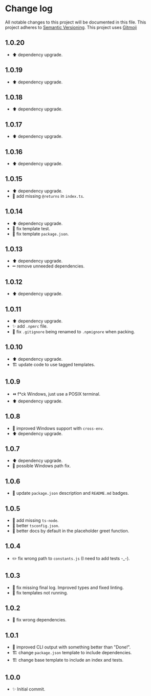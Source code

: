 # Change log

All notable changes to this project will be documented in this file. This
project adheres to [Semantic Versioning](https://semver.org/). This project uses
[Gitmoji](https://gitmoji.carloscuesta.me/)

## 1.0.20

-   :arrow_up: dependency upgrade.

## 1.0.19

-   :arrow_up: dependency upgrade.

## 1.0.18

-   :arrow_up: dependency upgrade.

## 1.0.17

-   :arrow_up: dependency upgrade.

## 1.0.16

-   :arrow_up: dependency upgrade.

## 1.0.15

-   :arrow_up: dependency upgrade.
-   :rotating_light: add missing `@returns` in `index.ts`.

## 1.0.14

-   :arrow_up: dependency upgrade.
-   :bug: fix template test.
-   :bug: fix template `package.json`.

## 1.0.13

-   :arrow_up: dependency upgrade.
-   :heavy_minus_sign: remove unneeded dependencies.

## 1.0.12

-   :arrow_up: dependency upgrade.

## 1.0.11

-   :arrow_up: dependency upgrade.
-   :sparkles: add `.npmrc` file.
-   :bug: fix `.gitignore` being renamed to `.npmignore` when packing.

## 1.0.10

-   :arrow_up: dependency upgrade.
-   :building_construction: update code to use tagged templates.

## 1.0.9

-   :rewind: f\*ck Windows, just use a POSIX terminal.
-   :arrow_up: dependency upgrade.

## 1.0.8

-   :bug: improved Windows support with `cross-env`.
-   :arrow_up: dependency upgrade.

## 1.0.7

-   :arrow_up: dependency upgrade.
-   :bug: possible Windows path fix.

## 1.0.6

-   :wrench: update `package.json` description and `README.md` badges.

## 1.0.5

-   :bug: add missing `ts-node`.
-   :bug: better `tsconfig.json`.
-   :art: better docs by default in the placeholder greet function.

## 1.0.4

-   :pencil2: fix wrong path to `constants.js` (I need to add tests -\_-).

## 1.0.3

-   :bug: fix missing final log. Improved types and fixed linting.
-   :bug: fix templates not running.

## 1.0.2

-   :bug: fix wrong dependencies.

## 1.0.1

-   :art: improved CLI output with something better than "Done!".
-   :building_construction: change `package.json` template to include
    dependencies.
-   :building_construction: change base template to include an index and tests.

## 1.0.0

-   :sparkles: Initial commit.
